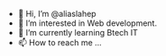 - 👋 Hi, I’m @aliaslahep
- 👀 I’m interested in Web development.
- 🌱 I’m currently learning Btech IT
- 📫 How to reach me ...

<!---
aliaslahep/aliaslahep is a ✨ special ✨ repository because its `README.md` (this file) appears on your GitHub profile.
You can click the Preview link to take a look at your changes.
--->
